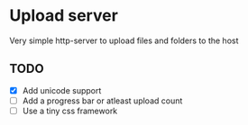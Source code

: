 # Upload server

Very simple http-server to upload files and folders to the host

## TODO

- [x] Add unicode support
- [ ] Add a progress bar or atleast upload count
- [ ] Use a tiny css framework

